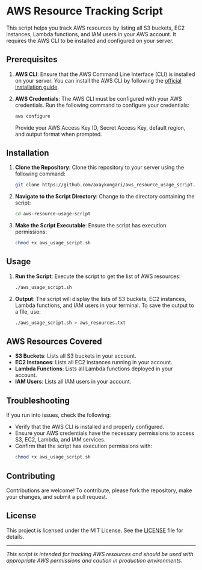 # AWS Resource Tracking Script

This script helps you track AWS resources by listing all S3 buckets, EC2 instances, Lambda functions, and IAM users in your AWS account. It requires the AWS CLI to be installed and configured on your server.

## Prerequisites

1. **AWS CLI**: Ensure that the AWS Command Line Interface (CLI) is installed on your server. You can install the AWS CLI by following the [official installation guide](https://docs.aws.amazon.com/cli/latest/userguide/install-cliv2.html).

2. **AWS Credentials**: The AWS CLI must be configured with your AWS credentials. Run the following command to configure your credentials:
   ```bash
   aws configure
   ```
   Provide your AWS Access Key ID, Secret Access Key, default region, and output format when prompted.

## Installation

1. **Clone the Repository**:
   Clone this repository to your server using the following command:
   ```bash
   git clone https://github.com/axaykongari/aws_resource_usage_script.git
   ```

2. **Navigate to the Script Directory**:
   Change to the directory containing the script:
   ```bash
   cd aws-resource-usage-script
   ```

3. **Make the Script Executable**:
   Ensure the script has execution permissions:
   ```bash
   chmod +x aws_usage_script.sh
   ```

## Usage

1. **Run the Script**:
   Execute the script to get the list of AWS resources:
   ```bash
   ./aws_usage_script.sh
   ```

2. **Output**:
   The script will display the lists of S3 buckets, EC2 instances, Lambda functions, and IAM users in your terminal. To save the output to a file, use:
   ```bash
   ./aws_usage_script.sh > aws_resources.txt
   ```

## AWS Resources Covered

- **S3 Buckets**: Lists all S3 buckets in your account.
- **EC2 Instances**: Lists all EC2 instances running in your account.
- **Lambda Functions**: Lists all Lambda functions deployed in your account.
- **IAM Users**: Lists all IAM users in your account.

## Troubleshooting

If you run into issues, check the following:

- Verify that the AWS CLI is installed and properly configured.
- Ensure your AWS credentials have the necessary permissions to access S3, EC2, Lambda, and IAM services.
- Confirm that the script has execution permissions with:
  ```bash
  chmod +x aws_usage_script.sh
  ```

## Contributing

Contributions are welcome! To contribute, please fork the repository, make your changes, and submit a pull request.

## License

This project is licensed under the MIT License. See the [LICENSE](LICENSE) file for details.

---

*This script is intended for tracking AWS resources and should be used with appropriate AWS permissions and caution in production environments.*
